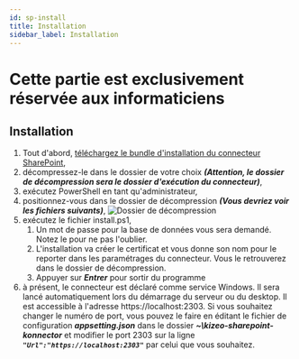 ```yaml
---
id: sp-install
title: Installation
sidebar_label: Installation
---
```

# Cette partie est exclusivement réservée aux informaticiens
## Installation
1. Tout d'abord, [téléchargez le bundle d'installation du connecteur SharePoint](https://github.com/kizeo/sharepoint-connector/archive/refs/heads/main.zip),
2. décompressez-le dans le dossier de votre choix ***(Attention, le dossier de décompression sera le dossier d'exécution du connecteur)***,
3. exécutez PowerShell en tant qu'administrateur,
4. positionnez-vous dans le dossier de décompression ***(Vous devriez voir les fichiers suivants)***,
![Dossier de décompression][installfr-01]
5. exécutez le fichier install.ps1,
    1. Un mot de passe pour la base de données vous sera demandé. Notez le pour ne pas l'oublier.
    2. L'installation va créer le certificat et vous donne son nom pour le reporter dans les paramétrages du connecteur. Vous le retrouverez dans le dossier de décompression.
    3. Appuyer sur ***Entrer*** pour sortir du programme
6. à présent, le connecteur est déclaré comme service Windows. Il sera lancé automatiquement lors du démarrage du serveur ou du desktop. Il est accessible à l'adresse https://localhost:2303. Si vous souhaitez changer le numéro de port, vous pouvez le faire en éditant le fichier de configuration ***appsetting.json*** dans le dossier ***~\kizeo-sharepoint-konnector*** et modifier le port 2303 sur la ligne ***`"Url":"https://localhost:2303"`*** par celui que vous souhaitez.


<!-- ***************************** -->
<!-- ***** Pictures List Old ***** --> 
<!-- ***************************** -->

[installen-03]: /kizeo-forms-documentations/img/sp/fr/installfr-01.png
[installen-04]: /kizeo-forms-documentations/img/sp/fr/installfr-02.png
[installen-05]: /kizeo-forms-documentations/img/sp/en/installen-05.png
[installen-06]: /kizeo-forms-documentations/img/sp/en/installen-06.png
[installen-07]: /kizeo-forms-documentations/img/sp/en/installen-07.png
[installen-08]: /kizeo-forms-documentations/img/sp/en/installen-08.png
[installen-09]: /kizeo-forms-documentations/img/sp/en/installen-09.png
[separator]: /kizeo-forms-documentations/img/sp/en/installen-09.png

<!-- ************************* -->
<!-- ***** Pictures List ***** --> 
<!-- ************************* -->

[installfr-01]: /kizeo-forms-documentations/img/sp2/fr/installfr-01.jpg